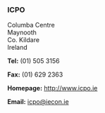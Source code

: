 ###  ICPO

Columba Centre  
Maynooth  
Co. Kildare  
Ireland

**Tel:** (01) 505 3156

**Fax:** (01) 629 2363

**Homepage:** [ http://www.icpo.ie ](http://www.icpo.ie)

**Email:** [ icpo@iecon.ie ](mailto:icpo@iecon.ie)
